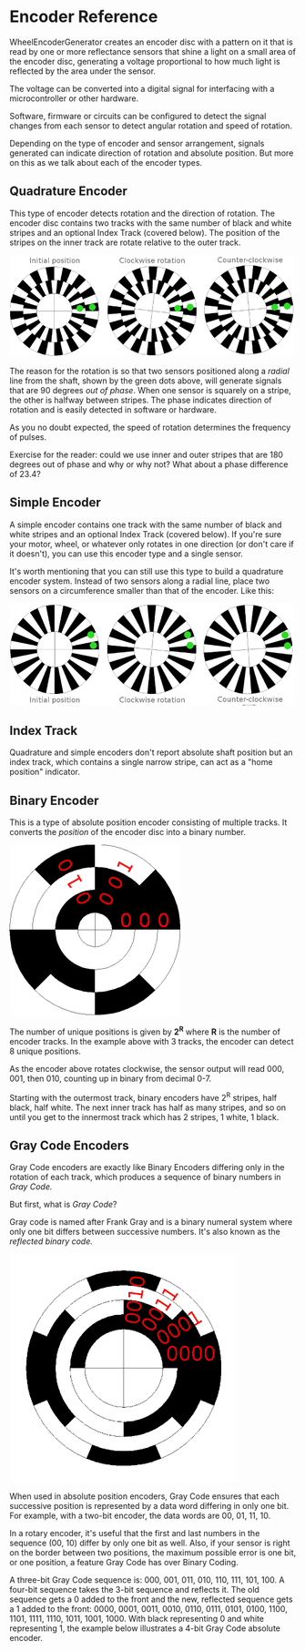 # Encoder Reference

WheelEncoderGenerator creates an encoder disc with a pattern on it that is read by one or more reflectance sensors that shine a light on a small area of the encoder disc, generating a voltage proportional to how much light is reflected by the area under the sensor. 

The voltage can be converted into a digital signal for interfacing with a microcontroller or other hardware.

Software, firmware or circuits can be configured to detect the signal changes from each sensor to detect angular rotation and speed of rotation.

Depending on the type of encoder and sensor arrangement, signals generated can indicate direction of rotation and absolute position. But more on this as we talk about each of the encoder types.

## Quadrature Encoder

This type of encoder detects rotation and the direction of rotation. The encoder disc contains two tracks with the same number of black and white stripes and an optional Index Track (covered below). The position of the stripes on the inner track are rotate relative to the outer track.

![quadrature encoders](imgs/quadrature.png)

The reason for the rotation is so that two sensors positioned along a *radial* line from the shaft, shown by the green dots above, will generate signals that are 90 degrees *out of phase*. When one sensor is squarely on a stripe, the other is halfway between stripes. The phase indicates direction of rotation and is easily detected in software or hardware.

As you no doubt expected, the speed of rotation determines the frequency of pulses.

Exercise for the reader: could we use inner and outer stripes that are 180 degrees out of phase and why or why not? What about a phase difference of 23.4?

## Simple Encoder

A simple encoder contains one track with the same number of black and white stripes and an optional Index Track (covered below). If you're sure your motor, wheel, or whatever only rotates in one direction (or don't care if it doesn't), you can use this encoder type and a single sensor.

It's worth mentioning that you can still use this type to build a quadrature encoder system. Instead of two sensors along a radial line, place two sensors on a circumference smaller than that of the encoder. Like this:

![simple quadrature](imgs/simplequad.png)

## Index Track

Quadrature and simple encoders don't report absolute shaft position but an index track, which contains a single narrow stripe, can act as a "home position" indicator.

## Binary Encoder
This is a type of absolute position encoder consisting of multiple tracks. It converts the *position* of the encoder disc into a binary number. 

![binary encoder](imgs/binary.png)

The number of unique positions is given by **2<sup>R</sup>** where **R** is the number of encoder tracks. In the example above with 3 tracks, the encoder can detect 8 unique positions. 

As the encoder above rotates clockwise, the sensor output will read 000, 001, then 010, counting up in binary from decimal 0-7.

Starting with the outermost track, binary encoders have 2<sup>R</sup> stripes, half black, half white. The next inner track has half as many stripes, and so on until you get to the innermost track which has 2 stripes, 1 white, 1 black.

## Gray Code Encoders

Gray Code encoders are exactly like Binary Encoders differing only in the rotation of each track, which produces a sequence of binary numbers in *Gray Code.* 

But first, what is *Gray Code*?

Gray code is named after Frank Gray and is a binary numeral system where only one bit differs between successive numbers. It's also known as the *reflected binary code.*

![gray encoder](imgs/gray.png)

When used in absolute position encoders, Gray Code ensures that each successive position is represented by a data word differing in only one bit. For example, with a two-bit encoder, the data words are 00, 01, 11, 10.

In a rotary encoder, it's useful that the first and last numbers in the sequence (00, 10) differ by only one bit as well. Also, if your sensor is right on the border between two positions, the maximum possible error is one bit, or one position, a feature Gray Code has over Binary Coding.

A three-bit Gray Code sequence is: 000, 001, 011, 010, 110, 111, 101, 100. A four-bit sequence takes the 3-bit sequence and reflects it. The old sequence gets a 0 added to the front and the new, reflected sequence gets a 1 added to the front: 0000, 0001, 0011, 0010, 0110, 0111, 0101, 0100, 1100, 1101, 1111, 1110, 1011, 1001, 1000. With black representing 0 and white representing 1, the example below illustrates a 4-bit Gray Code absolute encoder.